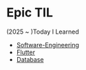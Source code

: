 # Epic TIL
(2025 ~ )Today I Learned

- [Software-Engineering](https://github.com/aidenkoog/TIL/blob/master/SoftwareEngineering.md)
- [Flutter](https://github.com/aidenkoog/TIL/blob/master/Flutter.md)
- [Database](https://github.com/aidenkoog/TIL/blob/master/Database.md)
